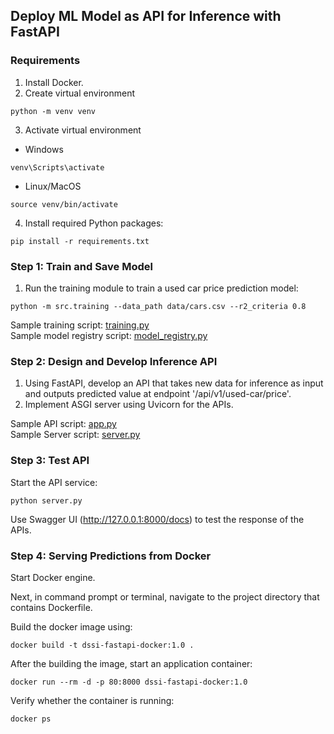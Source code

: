 ## Deploy ML Model as API for Inference with FastAPI
### Requirements
1. Install Docker.
2. Create virtual environment
```
python -m venv venv
```
3. Activate virtual environment
* Windows
```
venv\Scripts\activate
```
* Linux/MacOS
```
source venv/bin/activate
```
4. Install required Python packages:
```
pip install -r requirements.txt
```

### Step 1: Train and Save Model
1. Run the training module to train a used car price prediction model:
```
python -m src.training --data_path data/cars.csv --r2_criteria 0.8
```
Sample training script: [training.py](src/training.py)  
Sample model registry script: [model_registry.py](src/model_registry.py)

### Step 2: Design and Develop Inference API
1. Using FastAPI, develop an API that takes new data for inference as input and outputs predicted value at endpoint '/api/v1/used-car/price'.
2. Implement ASGI server using Uvicorn for the APIs.  

Sample API script: [app.py](src/app.py)  
Sample Server script: [server.py](server.py)

### Step 3: Test API
Start the API service:
```
python server.py
```
Use Swagger UI (http://127.0.0.1:8000/docs) to test the response of the APIs.

### Step 4: Serving Predictions from Docker
Start Docker engine.  

Next, in command prompt or terminal, navigate to the project directory that contains Dockerfile.  

Build the docker image using:
```
docker build -t dssi-fastapi-docker:1.0 .
```

After the building the image, start an application container:
```
docker run --rm -d -p 80:8000 dssi-fastapi-docker:1.0
```
Verify whether the container is running:
```
docker ps
```





